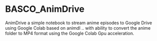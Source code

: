 # BASCO_AnimDrive
AnimDrive a simple notebook to stream anime episodes to Google Drive using Google Colab based on animdl .. with ability to convert the anime folder to MP4 format using the Google Colab Gpu acceleration.
